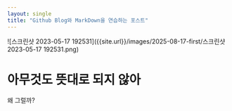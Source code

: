 ```yaml
---
layout: single
title: "Github Blog와 MarkDown을 연습하는 포스트"
---
```


![스크린샷 2023-05-17 192531]({{site.url}}/images/2025-08-17-first/스크린샷 2023-05-17 192531.png) 

# 아무것도 뜻대로 되지 않아

왜 그럴까?
